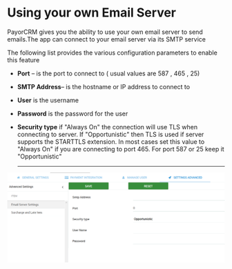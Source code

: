 # Using your own Email Server

PayorCRM gives you the ability to use your own email server to send emails.The app can connect to your email server via its SMTP service

The following list provides the various configuration parameters to enable this feature&#x20;

* **Port** – is the port to connect to ( usual values are 587 , 465 , 25)
* **SMTP Address**– is the hostname or IP address to connect to&#x20;
* **User** is the username
* **Password** is the password for the user
*   **Security type** if "Always On" the connection will use TLS when connecting to server. If "Opportunistic"  then TLS is used if server supports the STARTTLS extension. In most cases set this value to "Always On" if you are connecting to port 465. For port 587 or 25 keep it "Opportunistic"



    ****

![](../.gitbook/assets/smtp-settingspng.png)
